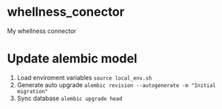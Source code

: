 # whellness_conector
My whellness connector



# Update alembic model 

1. Load enviroment variables `source local_env.sh`
2. Generate auto upgrade `alembic revision --autogenerate -m "Initial migration"`
3. Sync database `alembic upgrade head`